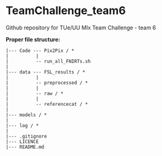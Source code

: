 # TeamChallenge_team6
Github repository for TUe/UU MIx Team Challenge - team 6

**Proper file structure:**
```
|--- Code --- Pix2Pix / * 
|          | 
|          -- run_all_FNIRTs.sh 
| 
|--- data --- FSL_results / * 
|          | 
|          -- preprocessed / * 
|          | 
|          -- raw / * 
|          | 
|          -- referencecat / * 
| 
|--- models / * 
|
|--- log / *
| 
|--- .gitignore 
|--- LICENCE 
|--- README.md 
```
